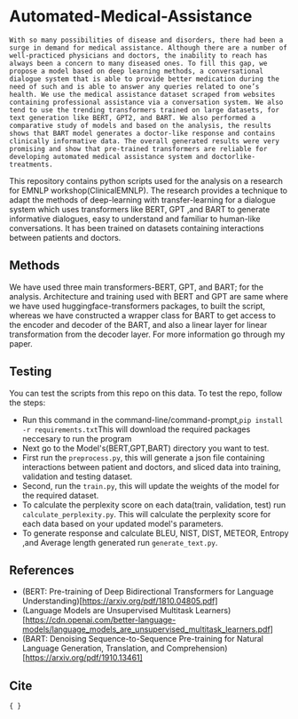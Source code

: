 # Automated-Medical-Assistance
```
With so many possibilities of disease and disorders, there had been a surge in demand for medical assistance. Although there are a number of well-practiced physicians and doctors, the inability to reach has always been a concern to many diseased ones. To fill this gap, we propose a model based on deep learning methods, a conversational dialogue system that is able to provide better medication during the need of such and is able to answer any queries related to one’s health. We use the medical assistance dataset scraped from websites containing professional assistance via a conversation system. We also tend to use the trending transformers trained on large datasets, for text generation like BERT, GPT2, and BART. We also performed a comparative study of models and based on the analysis, the results shows that BART model generates a doctor-like response and contains clinically informative data. The overall generated results were very promising and show that pre-trained transformers are reliable for developing automated medical assistance system and doctorlike-treatments.
```

This repository contains python scripts used for the analysis on a research for EMNLP workshop(ClinicalEMNLP). The research provides a technique to adapt the methods of deep-learning with transfer-learning for a dialogue system which uses transformers like BERT, GPT ,and BART to generate informative dialogues, easy to understand and familiar to human-like conversations. It has been trained on datasets containing interactions between patients and doctors.

## Methods
We have used three main transformers-BERT, GPT, and BART; for the analysis. Architecture and training used with BERT and GPT are same where we have used huggingface-transformers packages, to built the script, whereas we have constructed a wrapper class for BART to get access to the encoder and decoder of the BART, and also a linear layer for linear transformation from the decoder layer. For more information go through my paper.

## Testing
You can test the scripts from this repo on this data. To test the repo, follow the steps:
- Run this command in the command-line/command-prompt,```pip install -r requirements.txt```This will download the required packages neccesary to run the program
- Next go to the Model's(BERT,GPT,BART) directory you want to test.
- First run the `preprocess.py`, this will generate a json file containing interactions between patient and doctors, and sliced data into training, validation and testing dataset.
- Second, run the `train.py`, this will update the weights of the model for the required dataset.
- To calculate the perplexity score on each data(train, validation, test) run `calculate_perplexity.py`. This will calculate the perplexity score for each data based on your updated model's parameters.
- To generate response and calculate BLEU, NIST, DIST, METEOR, Entropy ,and Average length generated run `generate_text.py`.

## References
- (BERT: Pre-training of Deep Bidirectional Transformers for Language Understanding)[https://arxiv.org/pdf/1810.04805.pdf]
- (Language Models are Unsupervised Multitask Learners)[https://cdn.openai.com/better-language-models/language_models_are_unsupervised_multitask_learners.pdf]
- (BART: Denoising Sequence-to-Sequence Pre-training for Natural Language Generation, Translation, and Comprehension)[https://arxiv.org/pdf/1910.13461]

## Cite
`{
}`
